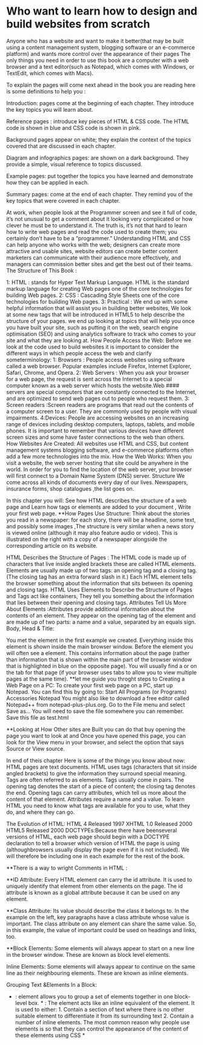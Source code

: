 # Who want to learn how to design and build websites from scratch
Anyone who has a website and want to make it better(that may be built using a content management system, blogging software or an e-commerce platform) and wants more control over the appearance of their pages The only things you need in order to use this book are a computer with a web browser and a text editor(such as Notepad, which comes with Windows, or TextEdit, which comes with Macs).

To explain the pages will come next ahead in the book you are reading here is some definitions to help you :

Introduction: pages come at the beginning of each chapter. They introduce the key topics you will learn about.

Reference pages : introduce key pieces of HTML & CSS code. The HTML code is shown in blue and CSS code is shown in pink.

Background pages appear on white; they explain the context of the topics covered that are discussed in each chapter.

Diagram and infographics pages: are shown on a dark background. They provide a simple, visual reference to topics discussed.

Example pages: put together the topics you have learned and demonstrate how they can be applied in each.

Summary pages: come at the end of each chapter. They remind you of the key topics that were covered in each chapter.

At work, when people look at the Programmer screen and see it full of code, it’s not unusual to get a comment about it looking very complicated or how clever he must
be to understand it. The truth is, it’s not that hard to learn how to write web pages and read the code used to create them; you certainly don’t have to be a “programmer.”
Understanding HTML and CSS can help anyone who works with the web; designers can create more attractive and usable sites, website editors can create better content
marketers can communicate with their audience more effectively, and managers can commission better sites and get the best out of their teams.
The Structure of This Book :

1: HTML : stands for Hyper Text Markup Language. HTML is the standard markup language for creating Web pages one of the core technologies for building Web pages.
2: CSS : Cascading Style Sheets one of the core technologies for building Web pages.
3: Practical : We end up with some helpful information that will assist you in building better websites, We look at some new tags that will be introduced in HTML5 to help describe the structure of your pages.
we end up looking at topics that will help you once you have built your site, such as putting it on the web, search engine optimisation (SEO) and using analytics software to track who comes to your site and what they are looking at.
How People Access the Web: Before we look at the code used to build websites it is important to consider the different ways in which people access the web and clarify someterminology:
1: Browsers : People access websites using software called a web browser. Popular examples include Firefox, Internet Explorer, Safari, Chrome, and Opera.
2: Web Servers : When you ask your browser for a web page, the request is sent across the Internet to a special computer known as a web server which hosts the website.Web #### servers are special computers that are constantly
connected to the Internet, and are optimized to send web pages out to people who request them.
3: Screen readers :Screen readers are programs that read out the contents of a computer screen to a user. They are commonly used by people with visual impairments.
4:Devices: People are accessing websites on an increasing range of devices including desktop computers, laptops, tablets, and mobile phones. It is important to
remember that various devices have different screen sizes and some have faster connections to the web than others.
How Websites Are Created: All websites use HTML and CSS, but content management systems blogging software, and e-commerce platforms often add a few more technologies into the mix.
How the Web Works: When you visit a website, the web server hosting that site could be anywhere in the
world. In order for you to find the location of the web server, your browser will first connect to a Domain Name System (DNS) server.
Structure
We come across all kinds of documents every day of our lives. Newspapers, insurance forms, shop catalogues ,the list goes on.

In this chapter you will:
See how HTML describes the structure of a web page and Learn how tags or elements are added to your document , Write your first web page.
**How Pages Use Structure: Think about the stories you read in a newspaper: for each story, there will be a headline, some text, and possibly some images ,The structure is very similar when a news story is viewed online (although it may also feature audio or video). This is illustrated on the right with a copy of a newspaper alongside the corresponding article on its website.

HTML Describes the Structure of Pages : The HTML code is made up of characters that live inside angled brackets these are called HTML elements. Elements are usually
made up of two tags: an opening tag and a closing tag. (The closing tag has an extra forward slash in it.) Each HTML element tells the browser something about the information that sits between its opening and closing tags.
HTML Uses Elements to Describe the Structure of Pages and Tags act like containers, They tell you something about the information that lies between their opening and closing tags.
Attributes Tell Us More About Elements :Attributes provide additional information about the contents of an element.
They appear on the opening tag of the element and are made up of two parts: a name and a value, separated by an equals sign.
Body, Head & Title:
<body> You met the <body> element in the first example we created. Everything inside this element is shown inside the main browser window.
<head> Before the <body> element you will often see a <head> element. This contains information about the page (rather than information that is shown within
the main part of the browser window that is highlighted in blue on the opposite page). You will usually find a
or on the tab for that page (if your browser uses tabs to allow you to view multiple pages at the same time).
**let me guide you throght steps to Creating a Web Page on a PC: To create your first web page on a PC, start up Notepad. You can find this by going to: Start All Programs (or Programs) Accessories Notepad You might also like to download a free editor called Notepad++ from notepad-plus-plus.org. Go to the File menu and select Save as… You will need to save the file somewhere you can remember. Save this file as test.html

**Looking at How Other sites are Built you can do that buy opening the page you want to look at and Once you have opened this page, you can look for the View menu in your browser, and select the option that says Source or View source.

In end of theis chapter Here is some of the thinge you know about now: HTML pages are text documents. HTML uses tags (characters that sit inside angled brackets) to give the information they surround special meaning. Tags are often referred to as elements. Tags usually come in pairs. The opening tag denotes the start of a piece of content; the closing tag denotes the end. Opening tags can carry attributes, which tell us more about the content of that element. Attributes require a name and a value. To learn HTML you need to know what tags are available for you to use, what they do, and where they can go.

The Evolution of HTML:
HTML 4 Released 1997
XHTML 1.0 Released 2000
HTML5 Released 2000
DOCTYPEs:Because there have beenseveral versions of HTML, each web page should begin with a DOCTYPE declaration to tell a browser which version of HTML the page is using (althoughbrowsers usually display the page even if it is not included). We will therefore be including one in each example for the rest of the book.

**There is a way to wright Comments in HTML :

**ID Attribute: Every HTML element can carry the id attribute. It is used to uniquely identify that element from other elements on the page. The id attribute is known as a global attribute because it can be used on any element.

**Class Attribute: Its value should describe the class it belongs to. In the example on the left, key paragraphs have a class attribute whose value is important. The class attribute on any element can share the same value. So, in this example, the value of important could be used on headings and links, too.

**Block Elements: Some elements will always appear to start on a new line in the browser window. These are known as block level elements.

Inline Elements: Some elements will always appear to continue on the same line as their neighbouring elements. These are known as inline elements.

Grouping Text &Elements In a Block:

* : element allows you to group a set of elements together in one block-level box. * : The element acts like an inline equivalent of the
element. It is used to either: 1. Contain a section of text where there is no other suitable element to differentiate it from its surrounding text 2. Contain a number of inline elements. The most common reason why people use elements is so that they can control the appearance of the content of these elements using CSS *
